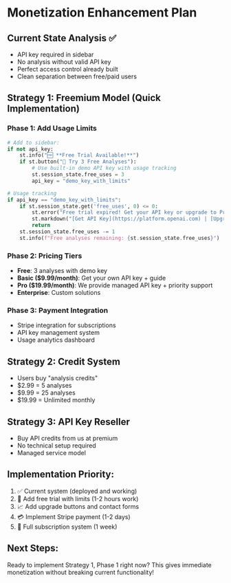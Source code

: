 # Monetization Enhancement Plan

## Current State Analysis ✅
- API key required in sidebar
- No analysis without valid API key
- Perfect access control already built
- Clean separation between free/paid users

## Strategy 1: Freemium Model (Quick Implementation)

### Phase 1: Add Usage Limits
```python
# Add to sidebar:
if not api_key:
    st.info("🆓 **Free Trial Available!**")
    if st.button("🚀 Try 3 Free Analyses"):
        # Use built-in demo API key with usage tracking
        st.session_state.free_uses = 3
        api_key = "demo_key_with_limits"

# Usage tracking
if api_key == "demo_key_with_limits":
    if st.session_state.get('free_uses', 0) <= 0:
        st.error("Free trial expired! Get your API key or upgrade to Pro.")
        st.markdown("[Get API Key](https://platform.openai.com) | [Upgrade to Pro](mailto:upgrade@yoursite.com)")
        return
    st.session_state.free_uses -= 1
    st.info(f"Free analyses remaining: {st.session_state.free_uses}")
```

### Phase 2: Pricing Tiers
- **Free**: 3 analyses with demo key
- **Basic ($9.99/month)**: Get your own API key + guide
- **Pro ($19.99/month)**: We provide managed API key + priority support
- **Enterprise**: Custom solutions

### Phase 3: Payment Integration
- Stripe integration for subscriptions
- API key management system
- Usage analytics dashboard

## Strategy 2: Credit System
- Users buy "analysis credits"
- $2.99 = 5 analyses
- $9.99 = 25 analyses
- $19.99 = Unlimited monthly

## Strategy 3: API Key Reseller
- Buy API credits from us at premium
- No technical setup required
- Managed service model

## Implementation Priority:
1. ✅ Current system (deployed and working)
2. 🔄 Add free trial with limits (1-2 hours work)
3. 📈 Add upgrade buttons and contact forms
4. 💳 Implement Stripe payment (1-2 days)
5. 🚀 Full subscription system (1 week)

## Next Steps:
Ready to implement Strategy 1, Phase 1 right now?
This gives immediate monetization without breaking current functionality!